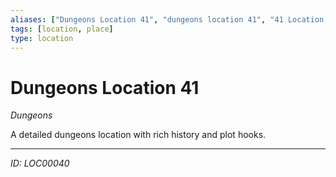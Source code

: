 ```yaml
---
aliases: ["Dungeons Location 41", "dungeons location 41", "41 Location Dungeons"]
tags: [location, place]
type: location
---
```


# Dungeons Location 41

*Dungeons*

A detailed dungeons location with rich history and plot hooks.

---
*ID: LOC00040*